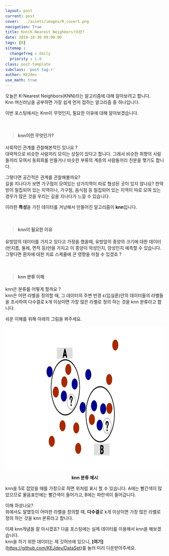 ```yaml
---
layout: post
current: post
cover:  ../assets/images/R_cover1.png
navigation: True
title: Knn(K-Nearest Neighbors)이란?
date: 2018-10-30 09:00:00
tags: [R]
sitemap :
  changefreq : daily
  priority : 1.0
class: post-template
subclass: 'post tag-r'
author: KEJdev
use_math: true
---   
```


오늘은 K-Nearest Neighbors(KNN)라는 알고리즘에 대해 알아보려고 합니다.  
Knn 머신러닝을 공부하면 가장 쉽게 먼저 접하는 알고리즘 중 하나입니다.  

이번 포스팅에서는 Knn이 무엇인지, 필요한 이유에 대해 알아보겠습니다.  

<br> 





> #### knn이란 무엇인가?  

사회적인 관계를 관찰해본적인 있나요 ?  
대략적으로 비슷한 사람끼리 모이는 성질이 있다고 합니다. 그래서 비슷한 취향의 사람들끼리 모여서 동회회를 만들거나 비슷한 부류의 계층의 사람들끼리 친분을 맺기도 합니다.  


그렇다면 공간적은 관계를 관찰해볼까요?  
길을 지나다가 보면 가구점이 모여있는 상가지역이 따로 형성된 곳이 있지 않나요? 한약방이 밀집되어 있는 지역이나, 가구점, 음식점 등 밀집되어 있는 지역이 따로 모여 있는 경우가 많은 것을 우리는 길을 지나다가 느낄 수 있습니다.  

이러한 **특성**을 가진 데이터를 겨낭해서 만들어진 알고리즘이 **knn**입니다.  

<br> 





> #### knn이 필요한 이유

유방암의 데이터를 가지고 있다고 가정을 했을때, 
유방암의 종양의 크기에 대한 데이터(반지름, 둘레, 면적 등)만을 가지고 이 종양이 악성인지, 양성인지 예측할 수 있습니다.  
그렇다면 환자에 대한 치료 스케줄에 큰 영향을 미칠 수 있겠죠 ?    

<br> 





> #### knn 분류 이해

knn은 분류를 어떻게 할까요 ?  
knn은 어떤 라벨을 정의할 때, 그 데이터의 주변 반경 ε(입실론)안의 데이터들의 라벨들을 조사하여 다수결로 k개 이상이면 가장 많은 라벨로 정의 하는 것을 knn 분류라고 합니다.  

쉬운 이해를 위해 아래의 그림을 봐주세요.  

<center><img src="../assets/images/knn.png" width="1000" height="450"></center>

**<center>knn 분류 예시</center>**

knn을 5로 잡았을 때를 가정으로 하면 위처럼 표시 할 수 있습니다. A에는 빨간색이 많았으므로 물음표안에는 빨간색이 들어가고, B에는 파란색이 들어갑니다.  

이해 하셨나요?  
위에서도 말했듯이 어떠한 라벨을 정의할 때, **다수결**로 k개 이상이면 가장 많은 라벨로 정의 하는 것을 knn 분류라고 합니다.  


이제 knn개념을 잘 아시겠죠?
다음 포스팅에는 실제 데이터를 이용해서 knn을 해보겠습니다.  
knn을 하기 위한 데이터는 제 깃허브에 있으니, **[여기]**(https://github.com/KEJdev/DataSet)를 눌러  미리 다운받아주세요.






